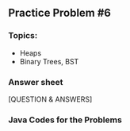 ## Practice Problem #6

### Topics:
* Heaps
* Binary Trees, BST

### Answer sheet
[QUESTION & ANSWERS]

### Java Codes for the Problems
